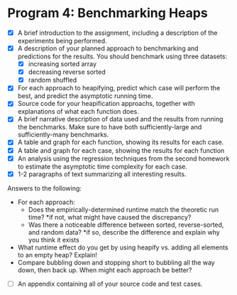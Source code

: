 # Program 4: Benchmarking Heaps

- [X] A brief introduction to the assignment, including a description of the experiments being performed.
- [X] A description of your planned approach to benchmarking and predictions for the results. You should benchmark using three datasets:
  - [X] increasing sorted array
  - [X] decreasing reverse sorted
  - [X] random shuffled
- [X] For each approach to heapifying, predict which case will perform the best, and predict the asymptotic running time.
- [X] Source code for your heapification approachs, together with explanations of what each function does.
- [X] A brief narrative description of data used and the results from running the benchmarks. Make sure to have both sufficiently-large and sufficiently-many benchmarks.
- [X] A table and graph for each function, showing its results for each case.
- [X] A table and graph for each case, showing the results for each function
- [X] An analysis using the regression techniques from the second homework to estimate the asymptotic time complexity for each case.
- [X] 1-2 paragraphs of text summarizing all interesting results.

Answers to the following:
* For each approach:
  - Does the empirically-determined runtime match the theoretic run time? *if not, what might have caused the discrepancy?
  - Was there a noticeable difference between sorted, reverse-sorted, and random data? *if so, describe the difference and explain why you think it exists
* What runtime effect do you get by using heapify vs. adding all elements to an empty heap? Explain!
* Compare bubbling down and stopping short to bubbling all the way down, then back up. When might each approach be better?
- [ ] An appendix containing all of your source code and test cases.

